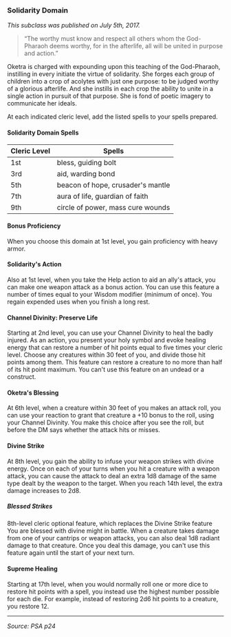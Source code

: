 ### Solidarity Domain
*This subclass was published on July 5th, 2017.*

> “The worthy must know and respect all others whom the God-Pharaoh deems worthy, for in the afterlife, all will be united in purpose and action.”

Oketra is charged with expounding upon this teaching of the God-Pharaoh, instilling in every initiate the virtue of solidarity. She forges each group of children into a crop of acolytes with just one purpose: to be judged worthy of a glorious afterlife. And she instills in each crop the ability to unite in a single action in pursuit of that purpose. She is fond of poetic imagery to communicate her ideals.

At each indicated cleric level, add the listed spells to your spells prepared.

#### Solidarity Domain Spells
| Cleric Level | Spells                            |
| ------------ | --------------------------------- |
| 1st          | bless, guiding bolt               |
| 3rd          | aid, warding bond                 |
| 5th          | beacon of hope, crusader's mantle |
| 7th          | aura of life, guardian of faith   |
| 9th          | circle of power, mass cure wounds |

#### Bonus Proficiency

When you choose this domain at 1st level, you gain proficiency with heavy armor.

#### Solidarity's Action

Also at 1st level, when you take the Help action to aid an ally's attack, you can make one weapon attack as a bonus action. You can use this feature a number of times equal to your Wisdom modifier (minimum of once). You regain expended uses when you finish a long rest.

#### Channel Divinity: Preserve Life

Starting at 2nd level, you can use your Channel Divinity to heal the badly injured.
As an action, you present your holy symbol and evoke healing energy that can restore a number of hit points equal to five times your cleric level. Choose any creatures within 30 feet of you, and divide those hit points among them. This feature can restore a creature to no more than half of its hit point maximum. You can't use this feature on an undead or a construct.

#### Oketra's Blessing

At 6th level, when a creature within 30 feet of you makes an attack roll, you can use your reaction to grant that creature a +10 bonus to the roll, using your Channel Divinity. You make this choice after you see the roll, but before the DM says whether the attack hits or misses.

#### Divine Strike

At 8th level, you gain the ability to infuse your weapon strikes with divine energy. Once on each of your turns when you hit a creature with a weapon attack, you can cause the attack to deal an extra 1d8 damage of the same type dealt by the weapon to the target. When you reach 14th level, the extra damage increases to 2d8.

##### Blessed Strikes

8th-level cleric optional feature, which replaces the Divine Strike feature
You are blessed with divine might in battle. When a creature takes damage from one of your cantrips or weapon attacks, you can also deal 1d8 radiant damage to that creature. Once you deal this damage, you can't use this feature again until the start of your next turn.

#### Supreme Healing

Starting at 17th level, when you would normally roll one or more dice to restore hit points with a spell, you instead use the highest number possible for each die. For example, instead of restoring 2d6 hit points to a creature, you restore 12.

---

*Source: PSA p24*